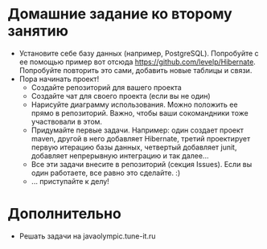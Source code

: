 # Домашние задание ко второму занятию

* Установите себе базу данных (например, PostgreSQL). Попробуйте с ее помощью пример вот отсюда https://github.com/levelp/Hibernate. Попробуйте повторить это сами, добавить новые таблицы и связи.
* Пора начинать проект!
  * Создайте репозиторий для вашего проекта
  * Создайте чат для своего проекта (если вы не один)
  * Нарисуйте диаграмму использования. Можно положить ее прямо в репозиторий. Важно, чтобы ваши сокомандники тоже участвовали в этом.
  * Придумайте первые задачи. Например: один создает проект maven, другой в него добавляет Hibernate, третий проектирует первую итерацию базы данных, четвертый добавляет junit, добавляет непрерывную интеграцию и так далее...
  * Все эти задачи внесите в репозиторий (секция Issues). Если вы один работаете, все равно это сделайте. :)
  * ... приступайте к делу! 

# Дополнительно

* Решать задачи на javaolympic.tune-it.ru
